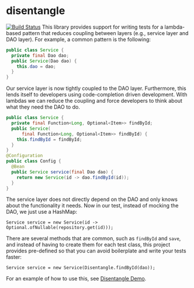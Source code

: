 # disentangle
[![Build Status](https://travis-ci.org/scalderwood/disentangle.svg?branch=master)](https://travis-ci.org/scalderwood/disentangle)
This library provides support for writing tests for a lambda-based pattern that reduces coupling between layers (e.g., service layer and DAO layer). For example, a common pattern is the following: 
```java
public class Service {
  private final Dao dao;
  public Service(Dao dao) {
    this.dao = dao;
  }
}
```
Our service layer is now tightly coupled to the DAO layer. Furthermore, this lends itself to developers using code-completion driven development. With lambdas we can reduce the coupling and force developers to think about what they need the DAO to do.
```java
public class Service {
  private final Function<Long, Optional<Item>> findById;
  public Service(
      final Function<Long, Optional<Item>> findById) {
    this.findById = findById;
  }
}
@Configuration
public class Config {
  @Bean
  public Service service(final Dao dao) {
    return new Service(id -> dao.findById(id));
  }
}
```
The service layer does not directly depend on the DAO and only knows about the functionality it needs.
Now in our test, instead of mocking the DAO, we just use a HashMap:
```
Service service = new Service(id -> Optional.ofNullable(repository.get(id)));
```
There are several methods that are common, such as `findById` and `save`, and instead of having to create them for each test class, this project provides pre-defined so that you can avoid boilerplate and write your tests faster:
```
Service service = new Service(Disentangle.findById(dao));
```
For an example of how to use this, see [Disentangle Demo](https://github.com/scalderwood/disentangle-demo).
